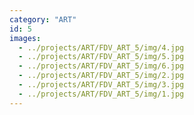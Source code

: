 ```yaml
---
category: "ART"
id: 5
images:
  - ../projects/ART/FDV_ART_5/img/4.jpg
  - ../projects/ART/FDV_ART_5/img/5.jpg
  - ../projects/ART/FDV_ART_5/img/6.jpg
  - ../projects/ART/FDV_ART_5/img/2.jpg
  - ../projects/ART/FDV_ART_5/img/3.jpg
  - ../projects/ART/FDV_ART_5/img/1.jpg
---
```

